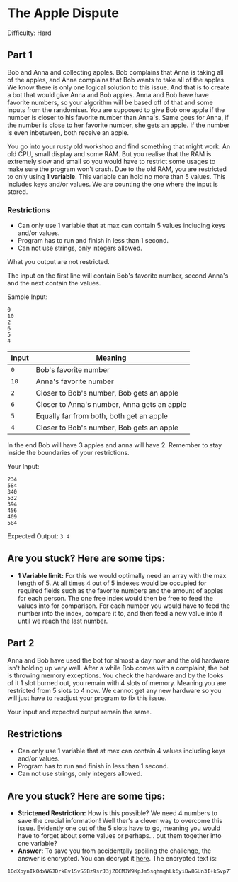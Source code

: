 # The Apple Dispute
Difficulty: Hard

## Part 1
Bob and Anna and collecting apples. Bob complains that Anna is taking all of the apples, and Anna complains that Bob wants to take all of the apples. We know there is only
one logical solution to this issue. And that is to create a bot that would give Anna and Bob apples. Anna and Bob have have favorite numbers, so your algorithm will be based
off of that and some inputs from the randomiser. You are supposed to give Bob one apple if the number is closer to his favorite number than Anna's. Same goes for Anna, if 
the number is close to her favorite number, she gets an apple. If the number is even inbetween, both receive an apple.

You go into your rusty old workshop and find something that might work. An old CPU, small display and some RAM. But you realise that the RAM is extremely slow and small so
you would have to restrict some usages to make sure the program won't crash. Due to the old RAM, you are restricted to only using **1 variable**. This variable can hold no more
than 5 values. This includes keys and/or values. We are counting the one where the input is stored.

### Restrictions
- Can only use 1 variable that at max can contain 5 values including keys and/or values.
- Program has to run and finish in less than 1 second.
- Can not use strings, only integers allowed.

What you output are not restricted.

The input on the first line will contain Bob's favorite number, second Anna's and the next contain the values.

Sample Input:
```
0
10
2
6
5
4
```

Input | Meaning
------------ | -------------
`0`    | Bob's favorite number
`10`    | Anna's favorite number
`2`    | Closer to Bob's number, Bob gets an apple
`6`    | Closer to Anna's number, Anna gets an apple
`5`    | Equally far from both, both get an apple
`4`    | Closer to Bob's number, Bob gets an apple

In the end Bob will have 3 apples and anna will have 2. Remember to stay inside the boundaries of your restrictions.

Your Input:
```
234
584
340
532
394
456
409
584
```

Expected Output: `3 4`

## Are you stuck? Here are some tips:
- **1 Variable limit:** For this we would optimally need an array with the max length of 5. At all times 4 out of 5 indexes would be occupied for required fields such as 
the favorite numbers and the amount of apples for each person. The one free index would then be free to feed the values into for comparison. For each number you would have to 
feed the number into the index, compare it to, and then feed a new value into it until we reach the last number.

## Part 2
Anna and Bob have used the bot for almost a day now and the old hardware isn't holding up very well. After a while Bob comes with a complaint, the bot is throwing memory
exceptions. You check the hardware and by the looks of it 1 slot burned out, you remain with 4 slots of memory. Meaning you are restricted from 5 slots to 4 now. We cannot get
any new hardware so you will just have to readjust your program to fix this issue.

Your input and expected output remain the same.

## Restrictions
- Can only use 1 variable that at max can contain 4 values including keys and/or values.
- Program has to run and finish in less than 1 second.
- Can not use strings, only integers allowed.

## Are you stuck? Here are some tips:
- **Strictened Restriction:** How is this possible? We need 4 numbers to save the crucial information! Well ther's a clever way to overcome this issue. Evidently one out of the
5 slots have to go, meaning you would have to forget about some values or perhaps... put them together into one variable?
- **Answer:** To save you from accidentally spoiling the challenge, the answer is encrypted. You can decrypt it 
[here](https://online-toolz.com/tools/text-encryption-decryption.php). The encrypted text is:
```
1OdXpynIkOdxWGJDrkBv1SvSSBz9srJ3jZOCMJW9KpJm5sqhmqhLk6yiDw8GUn3I+kSvp7TB5rosrIde+m3U7bOrO13JPZp2thAzuWoLn9m8hLY5VVCy9mBGTMyGcC1ORQWT4XuokHcrnzpnJTPbQ2LIuN1VJeLocDadYAyIWtQ=
```
